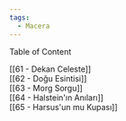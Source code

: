 ```yaml
---
tags:
  - Macera
---  
```

  
Table of Content  
  
[[61 - Dekan Celeste]]  
[[62 - Doğu Esintisi]]  
[[63 - Morg Sorgu]]  
[[64 - Halstein'ın Anıları]]  
[[65 - Harsus'un mu Kupası]]